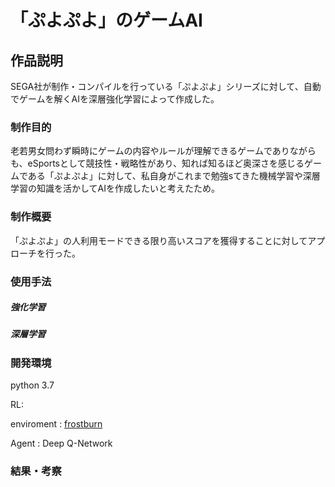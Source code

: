 # 「ぷよぷよ」のゲームAI

## 作品説明

SEGA社が制作・コンパイルを行っている「ぷよぷよ」シリーズに対して、自動でゲームを解くAIを深層強化学習によって作成した。

### 制作目的

老若男女問わず瞬時にゲームの内容やルールが理解できるゲームでありながらも、eSportsとして競技性・戦略性があり、知れば知るほど奥深さを感じるゲームである「ぷよぷよ」に対して、私自身がこれまで勉強sてきた機械学習や深層学習の知識を活かしてAIを作成したいと考えたため。


### 制作概要

「ぷよぷよ」の人利用モードできる限り高いスコアを獲得することに対してアプローチを行った。

### 使用手法
##### 強化学習
##### 深層学習

### 開発環境
python 3.7

RL:

  enviroment : [frostburn](https://github.com/frostburn/gym_puyopuyo)
  
  Agent : Deep Q-Network

### 結果・考察

